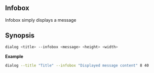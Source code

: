 ## Infobox

Infobox simply displays a message

## Synopsis

```sh
dialog <title> --infobox <message> <height> <width>
```

**Example**

```sh
dialog --title "Title" --infobox "Displayed message content" 8 40
```
